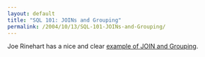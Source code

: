 ```yaml
---
layout: default
title: "SQL 101: JOINs and Grouping"
permalink: /2004/10/13/SQL-101-JOINs-and-Grouping/
---
```


<P>Joe Rinehart has a nice and clear <A class="" href="http://clearsoftware.net/client/index.cfm?mode=entry&amp;entry=7862EC39-E081-2BAC-6914C9E605D0BC5F" target=_blank>example of JOIN and Grouping</A>.</P>